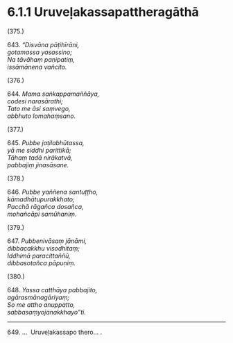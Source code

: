 

# 6.1.1 Uruveḷakassapattheragāthā




(375.)

643\. _“Disvāna pāṭihīrāni,_  
_gotamassa yasassino;_  
_Na tāvāhaṃ paṇipatiṃ,_  
_issāmānena vañcito._  


(376.)

644\. _Mama saṅkappamaññāya,_  
_codesi narasārathi;_  
_Tato me āsi saṃvego,_  
_abbhuto lomahaṃsano._  


(377.)

645\. _Pubbe jaṭilabhūtassa,_  
_yā me siddhi parittikā;_  
_Tāhaṃ tadā nirākatvā,_  
_pabbajiṃ jinasāsane._  


(378.)

646\. _Pubbe yaññena santuṭṭho,_  
_kāmadhātupurakkhato;_  
_Pacchā rāgañca dosañca,_  
_mohañcāpi samūhaniṃ._  


(379.)

647\. _Pubbenivāsaṃ jānāmi,_  
_dibbacakkhu visodhitaṃ;_  
_Iddhimā paracittaññū,_  
_dibbasotañca pāpuṇiṃ._  


(380.)

648\. _Yassa catthāya pabbajito,_  
_agārasmānagāriyaṃ;_  
_So me attho anuppatto,_  
_sabbasaṃyojanakkhayo”ti._  


---

649\. …  Uruveḷakassapo thero… .





